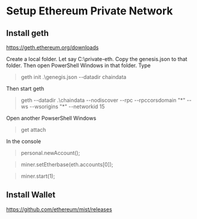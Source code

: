 # Setup Ethereum Private Network

## Install geth

https://geth.ethereum.org/downloads

Create a local folder. Let say C:\private-eth. Copy the genesis.json to that folder. Then open PowerShell Windows in that folder. Type

> geth init .\genegis.json --datadir chaindata

Then start geth

> geth --datadir .\chaindata --nodiscover --rpc --rpccorsdomain "\*" --ws --wsorigins "\*" --networkid 15

Open another PowserShell Windows
> get attach

In the console
> personal.newAccount();

> miner.setEtherbase(eth.accounts[0]);

> miner.start(1);

## Install Wallet

https://github.com/ethereum/mist/releases
